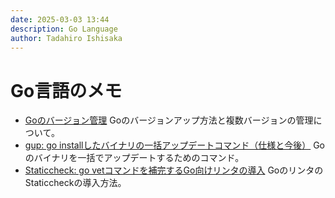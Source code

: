 ```yaml
---
date: 2025-03-03 13:44
description: Go Language
author: Tadahiro Ishisaka
---
```


# Go言語のメモ

* [Goのバージョン管理](https://zenn.dev/itoo/articles/output_go_version)
    Goのバージョンアップ方法と複数バージョンの管理について。
* [gup: go installしたバイナリの一括アップデートコマンド（仕様と今後）](https://zenn.dev/nao1215/articles/aef3fe318848d6)
    Goのバイナリを一括でアップデートするためのコマンド。
* [Staticcheck: go vetコマンドを補完するGo向けリンタの導入](https://zenn.dev/erueru_tech/articles/fd2fa2c3007fe2)
    GoのリンタのStaticcheckの導入方法。
